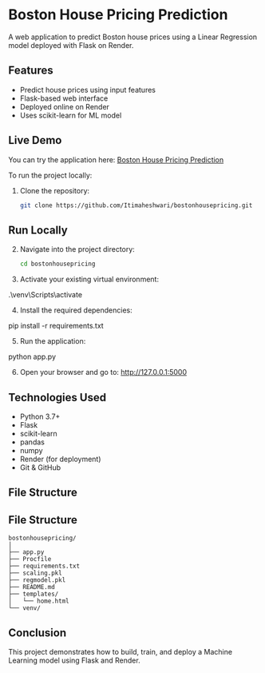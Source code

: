 # Boston House Pricing Prediction

 A web application to predict Boston house prices using a Linear Regression model deployed with Flask on Render.

## Features

- Predict house prices using input features
- Flask-based web interface
- Deployed online on Render
- Uses scikit-learn for ML model

## Live Demo

You can try the application here: [Boston House Pricing Prediction](https://bostonhousepricing-7ntv.onrender.com)

To run the project locally:

1. Clone the repository:
   ```bash
   git clone https://github.com/Itimaheshwari/bostonhousepricing.git

## Run Locally

2. Navigate into the project directory:
   ```bash
   cd bostonhousepricing
    ```

3. Activate your existing virtual environment:

.\venv\Scripts\activate

4. Install the required dependencies:

pip install -r requirements.txt

5. Run the application:

python app.py

6. Open your browser and go to: http://127.0.0.1:5000


## Technologies Used

- Python 3.7+
- Flask
- scikit-learn
- pandas
- numpy
- Render (for deployment)
- Git & GitHub

## File Structure

## File Structure

```
bostonhousepricing/
│
├── app.py
├── Procfile
├── requirements.txt
├── scaling.pkl
├── regmodel.pkl
├── README.md
├── templates/
│   └── home.html
└── venv/
```
## Conclusion
This project demonstrates how to build, train, and deploy a Machine Learning model using Flask and Render.





